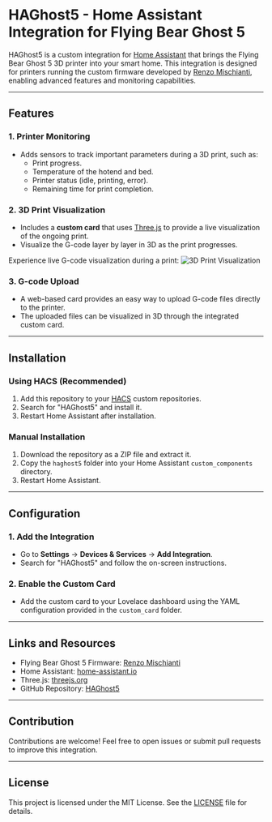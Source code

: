 # HAGhost5 - Home Assistant Integration for Flying Bear Ghost 5

HAGhost5 is a custom integration for [Home Assistant](https://www.home-assistant.io/) that brings the Flying Bear Ghost 5 3D printer into your smart home. This integration is designed for printers running the custom firmware developed by [Renzo Mischianti](https://www.mischianti.org/), enabling advanced features and monitoring capabilities.

---

## Features

### 1. **Printer Monitoring**
- Adds sensors to track important parameters during a 3D print, such as:
  - Print progress.
  - Temperature of the hotend and bed.
  - Printer status (idle, printing, error).
  - Remaining time for print completion.
 




### 2. **3D Print Visualization**
- Includes a **custom card** that uses [Three.js](https://threejs.org/) to provide a live visualization of the ongoing print.
- Visualize the G-code layer by layer in 3D as the print progresses.

Experience live G-code visualization during a print:
![3D Print Visualization](img1.jpeg "3D Print Visualization in Action")


### 3. **G-code Upload**
- A web-based card provides an easy way to upload G-code files directly to the printer.
- The uploaded files can be visualized in 3D through the integrated custom card.

---

## Installation

### Using HACS (Recommended)
1. Add this repository to your [HACS](https://hacs.xyz/) custom repositories.
2. Search for "HAGhost5" and install it.
3. Restart Home Assistant after installation.

### Manual Installation
1. Download the repository as a ZIP file and extract it.
2. Copy the `haghost5` folder into your Home Assistant `custom_components` directory.
3. Restart Home Assistant.

---

## Configuration

### 1. Add the Integration
- Go to **Settings** → **Devices & Services** → **Add Integration**.
- Search for "HAGhost5" and follow the on-screen instructions.

### 2. Enable the Custom Card
- Add the custom card to your Lovelace dashboard using the YAML configuration provided in the `custom_card` folder.

---

## Links and Resources

- Flying Bear Ghost 5 Firmware: [Renzo Mischianti](https://www.mischianti.org/)
- Home Assistant: [home-assistant.io](https://www.home-assistant.io/)
- Three.js: [threejs.org](https://threejs.org/)
- GitHub Repository: [HAGhost5](https://github.com/mauromorello/HAG5)

---

## Contribution

Contributions are welcome! Feel free to open issues or submit pull requests to improve this integration.

---

## License

This project is licensed under the MIT License. See the [LICENSE](LICENSE) file for details.

